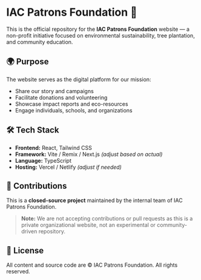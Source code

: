 # IAC Patrons Foundation 🌱

This is the official repository for the **IAC Patrons Foundation** website — a non-profit initiative focused on environmental sustainability, tree plantation, and community education.

## 🌍 Purpose

The website serves as the digital platform for our mission:
- Share our story and campaigns
- Facilitate donations and volunteering
- Showcase impact reports and eco-resources
- Engage individuals, schools, and organizations

## 🛠 Tech Stack

- **Frontend:** React, Tailwind CSS
- **Framework:** Vite / Remix / Next.js *(adjust based on actual)*
- **Language:** TypeScript
- **Hosting:** Vercel / Netlify *(adjust if needed)*

## 🚫 Contributions

This is a **closed-source project** maintained by the internal team of IAC Patrons Foundation.

> **Note:** We are not accepting contributions or pull requests as this is a private organizational website, not an experimental or community-driven repository.

## 📄 License

All content and source code are © IAC Patrons Foundation. All rights reserved.
